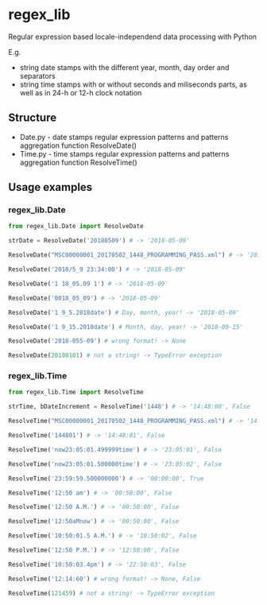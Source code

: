 # regex_lib
Regular expression based locale-independend data processing with Python

E.g.
* string date stamps with the different year, month, day order and separators
* string time stamps with or without seconds and miliseconds parts, as well as in 24-h or 12-h clock notation

## Structure
* Date.py - date stamps regular expression patterns and patterns aggregation function ResolveDate()
* Time.py - time stamps regular expression patterns and patterns aggregation function ResolveTime()

## Usage examples
### regex_lib.Date
~~~python
from regex_lib.Date import ResolveDate

strDate = ResolveDate('20180509') # -> '2018-05-09'

ResolveDate("MSC00000001_20170502_1448_PROGRAMMING_PASS.xml") # -> '2017-05-02'

ResolveDate('2018/5_9 23:34:00') # -> '2018-05-09'

ResolveDate('1 18_05.09 1') # -> '2018-05-09'

ResolveDate('0018_05_09') # -> '2018-05-09'

ResolveDate('1 9_5.2018date') # Day, month, year! -> '2018-05-09'

ResolveDate('1 9_15.2018date') # Month, day, year! -> '2018-09-15'

ResolveDate('2018-055-09') # wrong format! -> None

ResolveDate(20180101) # not a string! -> TypeError exception
~~~
### regex_lib.Time
~~~python
from regex_lib.Time import ResolveTime

strTime, bDateIncrement = ResolveTime('1448') # -> '14:48:00', False

ResolveTime("MSC00000001_20170502_1448_PROGRAMMING_PASS.xml") # -> '14:48:00', False

ResolveTime('144801') # -> '14:48:01', False

ResolveTime('now23:05:01.499999time') # -> '23:05:01', False

ResolveTime('now23:05:01.500000time') # -> '23:05:02', False

ResolveTime('23:59:59.500000000') # -> '00:00:00', True

ResolveTime('12:50 am') # -> '00:50:00', False

ResolveTime('12:50 A.M.') # -> '00:50:00', False

ResolveTime('12:50aMnow') # -> '00:50:00', False

ResolveTime('10:50:01.5 A.M.') # -> '10:50:02', False

ResolveTime('12:50 P.M.') # -> '12:50:00', False

ResolveTime('10:50:03.4pm') # -> '22:50:03', False

ResolveTime('12:14:60') # wrong format! -> None, False

ResolveTime(121459) # not a string! -> TypeError exception
~~~